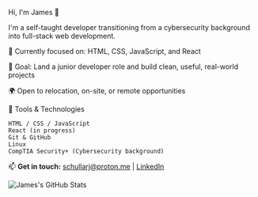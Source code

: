 Hi, I'm James 👋

I'm a self-taught developer transitioning from a cybersecurity background into full-stack web development.

🧠 Currently focused on: HTML, CSS, JavaScript, and React

🎯 Goal: Land a junior developer role and build clean, useful, real-world projects

🌍 Open to relocation, on-site, or remote opportunities

🔧 Tools & Technologies

    HTML / CSS / JavaScript
    React (in progress)
    Git & GitHub
    Linux
    CompTIA Security+ (Cybersecurity background)

📫 **Get in touch:** schullarj@proton.me | [LinkedIn](https://www.linkedin.com/in/jamesschullar/)


![James's GitHub Stats](https://github-readme-stats.vercel.app/api?username=Syntasy&show_icons=true&theme=github_dark)
